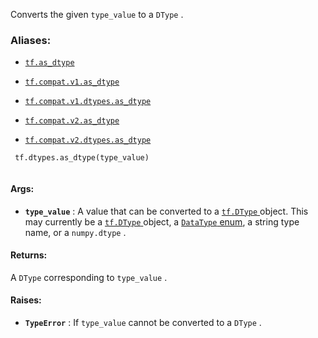 Converts the given  `type_value`  to a  `DType` .



### Aliases:

- [ `tf.as_dtype` ](/api_docs/python/tf/dtypes/as_dtype)

- [ `tf.compat.v1.as_dtype` ](/api_docs/python/tf/dtypes/as_dtype)

- [ `tf.compat.v1.dtypes.as_dtype` ](/api_docs/python/tf/dtypes/as_dtype)

- [ `tf.compat.v2.as_dtype` ](/api_docs/python/tf/dtypes/as_dtype)

- [ `tf.compat.v2.dtypes.as_dtype` ](/api_docs/python/tf/dtypes/as_dtype)



```
 tf.dtypes.as_dtype(type_value)
 
```



#### Args:

- **`type_value`** : A value that can be converted to a [ `tf.DType` ](https://tensorflow.google.cn/api_docs/python/tf/dtypes/DType) object. This may
currently be a [ `tf.DType` ](https://tensorflow.google.cn/api_docs/python/tf/dtypes/DType) object, a <a href="https://tensorflow.google.cn/code/tensorflow/core/framework/types.proto"> `DataType` 
enum</a>,
a string type name, or a  `numpy.dtype` .



#### Returns:
A  `DType`  corresponding to  `type_value` .



#### Raises:

- **`TypeError`** : If  `type_value`  cannot be converted to a  `DType` .

